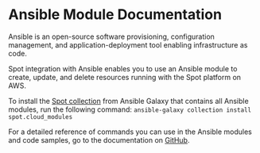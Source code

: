 # Ansible Module Documentation

Ansible is an open-source software provisioning, configuration management, and application-deployment tool enabling infrastructure as code.

Spot integration with Ansible enables you to use an Ansible module to create, update, and delete resources running with the Spot platform on AWS.

To install the [Spot collection](https://galaxy.ansible.com/ui/repo/published/spot/cloud_modules/) from Ansible Galaxy that contains all Ansible modules, run the following command:
`ansible-galaxy collection install spot.cloud_modules`

For a detailed reference of commands you can use in the Ansible modules and code samples, go to the documentation on [GitHub](https://github.com/spotinst/spot-ansible-cloud-modules).
